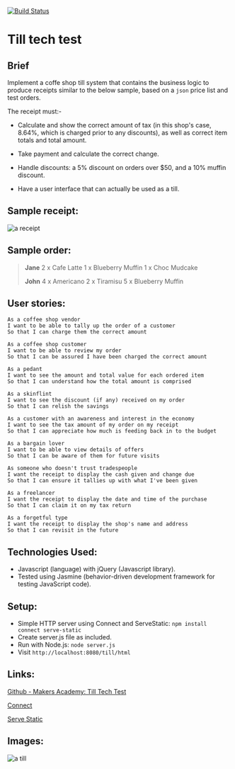 [![Build Status](https://travis-ci.org/andygout/till_tech_test.png)](https://travis-ci.org/andygout/till_tech_test)


Till tech test
==============


Brief
-------

Implement a coffe shop till system that contains the business logic to produce receipts similar to the below sample, based on a `json` price list and test orders.

The receipt must:-

- Calculate and show the correct amount of tax (in this shop's case, 8.64%, which is charged prior to any discounts), as well as correct item totals and total amount.

- Take payment and calculate the correct change.

- Handle discounts: a 5% discount on orders over $50, and a 10% muffin discount.

- Have a user interface that can actually be used as a till.


Sample receipt:
-------

![a receipt](/images/receipt.jpg)


Sample order:
-------

> **Jane**
> 2 x Cafe Latte
> 1 x Blueberry Muffin
> 1 x Choc Mudcake
>
> **John**
> 4 x Americano
> 2 x Tiramisu
> 5 x Blueberry Muffin


User stories:
-------

```
As a coffee shop vendor
I want to be able to tally up the order of a customer
So that I can charge them the correct amount

As a coffee shop customer
I want to be able to review my order
So that I can be assured I have been charged the correct amount

As a pedant
I want to see the amount and total value for each ordered item
So that I can understand how the total amount is comprised

As a skinflint
I want to see the discount (if any) received on my order
So that I can relish the savings

As a customer with an awareness and interest in the economy
I want to see the tax amount of my order on my receipt
So that I can appreciate how much is feeding back in to the budget

As a bargain lover
I want to be able to view details of offers
So that I can be aware of them for future visits

As someone who doesn't trust tradespeople
I want the receipt to display the cash given and change due
So that I can ensure it tallies up with what I've been given

As a freelancer
I want the receipt to display the date and time of the purchase
So that I can claim it on my tax return

As a forgetful type
I want the receipt to display the shop's name and address
So that I can revisit in the future
```


Technologies Used:
-------

- Javascript (language) with jQuery (Javascript library).
- Tested using Jasmine (behavior-driven development framework for testing JavaScript code).


Setup:
-------

- Simple HTTP server using Connect and ServeStatic: `npm install connect serve-static`
- Create server.js file as included.
- Run with Node.js: `node server.js`
- Visit `http://localhost:8080/till/html`


Links:
-------

[Github - Makers Academy: Till Tech Test](https://github.com/makersacademy/till_tech_test)

[Connect](https://www.npmjs.com/package/connect)

[Serve Static](https://github.com/expressjs/serve-static)


Images:
-------

![a till](/images/till.jpg)